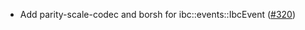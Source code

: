 - Add parity-scale-codec and borsh for ibc::events::IbcEvent
  ([#320](https://github.com/cosmos/ibc-rs/issues/320))
